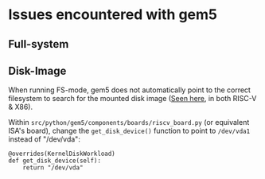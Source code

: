 # Issues encountered with gem5

## Full-system
## Disk-Image
When running FS-mode, gem5 does not automatically point to the correct filesystem to search for the mounted disk image ([Seen here](https://stackoverflow.com/questions/63277677/gem5-full-system-linux-boot-fails-with-kernel-panic-not-syncing-vfs-unable), in both RISC-V & X86).

Within ```src/python/gem5/components/boards/riscv_board.py``` (or equivalent ISA's board), change the ```get_disk_device()``` function to point to ```/dev/vda1``` instead of "/dev/vda":
```
@overrides(KernelDiskWorkload)
def get_disk_device(self):
    return "/dev/vda"
```
